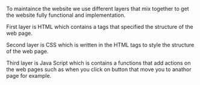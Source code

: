 To maintaince the website we use different layers that mix together to get the website fully functional and implementation.

First layer is HTML which contains a tags that specified the structure of the web page.

Second layer is CSS which is written in the HTML tags to style the structure of the web page.

Third layer is Java Script which is contains a functions that add actions on the web pages such as when you click on button that move you to anathor page for example.